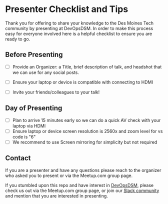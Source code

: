 # Presenter Checklist and Tips

Thank you for offering to share your knowledge to the Des Moines Tech community by presenting at DevOpsDSM.  In order to make this process easy for everyone involved here is a helpful checklist to ensure you are ready to go. 

## Before Presenting
- [ ] Provide an Organizer: a Title, brief description of talk, and headshot that we can use for any social posts.
- [ ] Ensure your laptop or device is compatible with connecting to HDMI
- [ ] Invite your friends/colleagues to your talk!


## Day of Presenting
- [ ] Plan to arrive 15 minutes early so we can do a quick AV check with your laptop via HDMI
- [ ] Ensure laptop or device screen resolution is 2560x and zoom level for vs code is "6"
- [ ] We recommend to use Screen mirroring for simplicity but not required

## Contact

If you are a presenter and have any questions please reach to the organizer who asked you to present or via the Meetup.com group page.

If you stumbled upon this repo and have interest in [DevOpsDSM](https://www.devopsdsm.com), please check us out via the Meetup.com group page, or join our [Slack community](https://bit.ly/Join-DevOpsDSM-Slack) and mention that you are interested in presenting.

